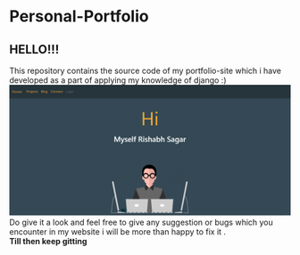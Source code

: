 # Personal-Portfolio

## HELLO!!!

This repository contains the source code of my portfolio-site which i have developed as a part of applying my knowledge of django :)
<br>
![Website image](assets\web_pic.png)
<br>
Do give it a look and feel free to give any suggestion or bugs which you encounter in my website i will be more than happy to fix it .<br>
**Till then keep gitting**
